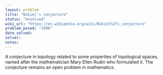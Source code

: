 ```yaml
---
layout: problem
title: "Nikiel's conjecture"
status: "Unsolved"
wiki_url: "https://en.wikipedia.org/wiki/Nikiel%27s_conjecture"
problem_posed: "1999"
date_solved:
solver:
notes:
---
```

A conjecture in topology related to some properties of topological spaces, named after the mathematician Mary Ellen Rudin who formulated it. The conjecture remains an open problem in mathematics.